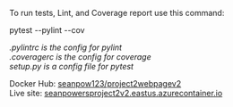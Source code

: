 
To run tests, Lint, and Coverage report use this command:

pytest  --pylint --cov

_.pylintrc is the config for pylint_<br>
_.coveragerc is the config for coverage_<br>
_setup.py is a config file for pytest_


Docker Hub: [seanpow123/project2webpagev2](https://hub.docker.com/repository/docker/seanpow123/project2webpagev2/general) <br>
Live site: [seanpowersproject2v2.eastus.azurecontainer.io](http://seanpowersproject2v2.eastus.azurecontainer.io/)
